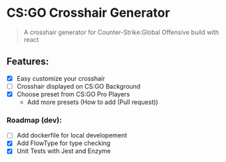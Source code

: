 # CS:GO Crosshair Generator

> A crosshair generator for Counter-Strike:Global Offensive build with react

## Features:
- [x] Easy customize your crosshair
- [ ] Crosshair displayed on CS:GO Background
- [x] Choose preset from CS:GO Pro Players
  - Add more presets (How to add (Pull request))

### Roadmap (dev):
- [ ] Add dockerfile for local developement
- [x] Add FlowType for type checking
- [x] Unit Tests with Jest and Enzyme
